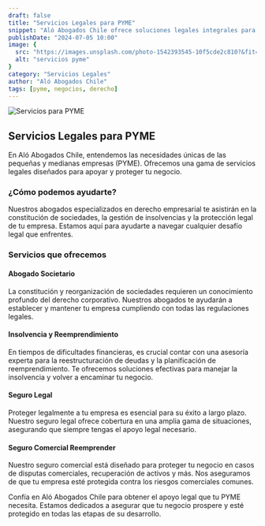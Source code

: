 ```yaml
---
draft: false
title: "Servicios Legales para PYME"
snippet: "Aló Abogados Chile ofrece soluciones legales integrales para pequeñas y medianas empresas, asegurando su protección y éxito."
publishDate: "2024-07-05 10:00"
image: {
  src: "https://images.unsplash.com/photo-1542393545-10f5cde2c810?&fit=crop&w=430&h=240",
  alt: "servicios pyme"
}
category: "Servicios Legales"
author: "Aló Abogados Chile"
tags: [pyme, negocios, derecho]
---
```


![Servicios para PYME](https://images.unsplash.com/photo-1542393545-10f5cde2c810?&fit=crop&w=430&h=240)

## Servicios Legales para PYME

En Aló Abogados Chile, entendemos las necesidades únicas de las pequeñas y medianas empresas (PYME). Ofrecemos una gama de servicios legales diseñados para apoyar y proteger tu negocio.

### ¿Cómo podemos ayudarte?

Nuestros abogados especializados en derecho empresarial te asistirán en la constitución de sociedades, la gestión de insolvencias y la protección legal de tu empresa. Estamos aquí para ayudarte a navegar cualquier desafío legal que enfrentes.

### Servicios que ofrecemos

#### Abogado Societario

La constitución y reorganización de sociedades requieren un conocimiento profundo del derecho corporativo. Nuestros abogados te ayudarán a establecer y mantener tu empresa cumpliendo con todas las regulaciones legales.

#### Insolvencia y Reemprendimiento

En tiempos de dificultades financieras, es crucial contar con una asesoría experta para la reestructuración de deudas y la planificación de reemprendimiento. Te ofrecemos soluciones efectivas para manejar la insolvencia y volver a encaminar tu negocio.

#### Seguro Legal

Proteger legalmente a tu empresa es esencial para su éxito a largo plazo. Nuestro seguro legal ofrece cobertura en una amplia gama de situaciones, asegurando que siempre tengas el apoyo legal necesario.

#### Seguro Comercial Reemprender

Nuestro seguro comercial está diseñado para proteger tu negocio en casos de disputas comerciales, recuperación de activos y más. Nos aseguramos de que tu empresa esté protegida contra los riesgos comerciales comunes.

Confía en Aló Abogados Chile para obtener el apoyo legal que tu PYME necesita. Estamos dedicados a asegurar que tu negocio prospere y esté protegido en todas las etapas de su desarrollo.
